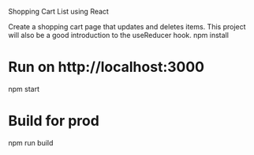  Shopping Cart List using React
 
 Create a shopping cart page that updates and deletes items. This project will also be a good introduction to the useReducer hook.
npm install

# Run on http://localhost:3000
npm start

# Build for prod
npm run build
